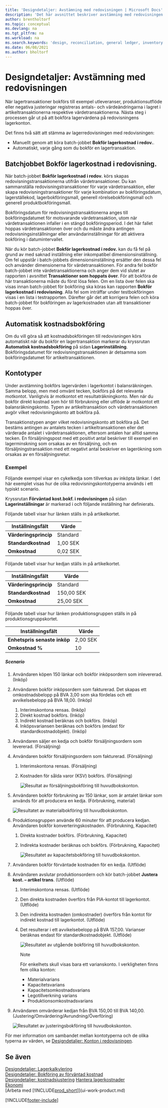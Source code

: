 ```yaml
---
title: 'Designdetaljer: Avstämning med redovisningen | Microsoft Docs'
description: 'Det här avsnittet beskriver avstämning med redovisningen när du bokför lagertransaktioner, till exempel försäljningsutleveranser, produktionsutflöde eller negativa justeringar.'
author: brentholtorf
ms.topic: conceptual
ms.devlang: na
ms.tgt_pltfrm: na
ms.workload: na
ms.search.keywords: 'design, reconciliation, general ledger, inventory'
ms.date: 06/08/2021
ms.author: bholtorf
---
```

# Designdetaljer: Avstämning med redovisningen
När lagertransaktioner bokförs till exempel utleveranser, produktionsutflöde eller negativa justeringar registreras antals- och värdeändringarna i lagret i artikeltransaktionerna respektive värdetransaktionerna. Nästa steg i processen går ut på att bokföra lagervärdena på redovisningens lagerkonton.  

Det finns två sätt att stämma av lagerredovisningen med redovisningen:  

* Manuellt genom att köra batch-jobbet **Bokför lagerkostnad i redov.**.  
* Automatiskt, varje gång som du bokför en lagertransaktion.  

## Batchjobbet Bokför lagerkostnad i redovisning.  
När batch-jobbet **Bokför lagerkostnad i redov.** körs skapas redovisningstransaktionerna utifrån värdetransaktioner. Du kan sammanställa redovisningstransaktioner för varje värdetransaktion, eller skapa redovisningstransaktioner för varje kombination av bokföringsdatum, lagerställekod, lagerbokföringsmall, generell rörelsebokföringsmall och generell produktbokföringsmall.  

Bokföringsdatum för redovisningstransaktionerna anges till bokföringsdatumet för motsvarande värdetransaktion, utom när värdetransaktionen infaller i en stängd bokföringsperiod. I det här fallet hoppas värdetransaktionen över och du måste ändra antingen redovisningsinställningar eller användarinställningar för att aktivera bokföring i datumintervallet.  

När du kör batch-jobbet **Bokför lagerkostnad i redov.** kan du få fel på grund av med saknad inställning eller inkompatibel dimensionsinställning. Om fel uppstår i batch-jobbets dimensionsinställning ersätter den dessa fel och använder dimensionerna för värdetransaktionen. För andra fel bokför batch-jobbet inte värdetransaktionerna och anger dem vid slutet av rapporten i avsnittet **Transaktioner som hoppats över**. För att bokföra de här transaktionerna måste du först lösa felen. Om en lista över felen ska visas innan batch-jobbet för bokföring ska köras kan rapporten **Bokför lagerkostnad i redovisning**. Alla fel som inträffar under testbokföringen visas i en lista i testrapporten. Därefter går det att korrigera felen och köra batch-jobbet för bokföringen av lagerkostnaden utan att transaktioner hoppas över.  

## Automatisk kostnadsbokföring  
Om du vill göra så att kostnadsbokföringen till redovisningen körs automatiskt när du bokför en lagertransaktion markerar du kryssrutan **Automatisk kostnadsbokföring** på sidan **Lagerinställning**. Bokföringsdatumet för redovisningstransaktionen är detsamma som bokföringsdatumet för artikeltransaktionen.  

## Kontotyper  
Under avstämning bokförs lagervärden i lagerkontot i balansräkningen. Samma belopp, men med omvänt tecken, bokförs på det relevanta motkontot. Vanligtvis är motkontot ett resultaträkningkonto. Men när du bokför direkt kostnad som hör till förbrukning eller utflöde är motkontot ett balansräkningskonto. Typen av artikeltransaktion och värdetransaktionen avgör vilket redovisningskonto att bokföra på.  

Transaktionstypen anger vilket redovisningskonto att bokföra på. Det bestäms antingen av antalets tecken i artikeltransaktionen eller det värderade antalet i värdetransaktionen, eftersom antalen har alltid samma tecken. En försäljningspost med ett positivt antal beskriver till exempel en lagerminskning som orsakas av en försäljning, och en försäljningstransaktion med ett negativt antal beskriver en lagerökning som orsakas av en försäljningsretur.  

### Exempel  
Följande exempel visar en cykelkedja som tillverkas av inköpta länkar. I det här exemplet visas hur de olika redovisningskontotyperna används i ett typiskt scenario.  

Kryssrutan **Förväntad kost.bokf. i redovisningen** på sidan **Lagerinställningar** är markerad i och följande inställning har definierats.  

Följande tabell visar hur länken ställs in på artikelkortet.  

|Inställningsfält|Värde|  
|-----------------|-----------|  
|**Värderingsprincip**|Standard|  
|**Standardkostnad**|1,00 SEK|  
|**Omkostnad**|0,02 SEK|  

Följande tabell visar hur kedjan ställs in på artikelkortet.  

|Inställningsfält|Värde|  
|-----------------|-----------|  
|**Värderingsprincip**|Standard|  
|**Standardkostnad**|150,00 SEK|  
|**Omkostnad**|25,00 SEK|  

Följande tabell visar hur länken produktionsgruppen ställs in på produktionsgruppskortet.  

|Inställningsfält|Värde|  
|-----------------|-----------|  
|**Enhetspris senaste inköp**|2,00 SEK|  
|**Omkostnad %**|10|  

##### Scenario  
1. Användaren köpen 150 länkar och bokför inköpsordern som inlevererad. (Inköp)  
2. Användaren bokför inköpsordern som fakturerad. Det skapas ett omkostnadsbelopp på BVA 3,00 som ska fördelas och ett avvikelsebelopp på BVA 18,00. (Inköp)  

    1. Interimskontona rensas. (Inköp)  
    2. Direkt kostnad bokförs. (Inköp)  
    3. Indirekt kostnad beräknas och bokförs. (Inköp)  
    4. Inköpsvariansen beräknas och bokförs (endast för standardkostnadobjekt). (Inköp)  
3. Användaren säljer en kedja och bokför försäljningsordern som levererad. (Försäljning)  
4. Användaren bokför försäljningsordern som fakturerad. (Försäljning)  

    1. Interimskontona rensas. (Försäljning)  
    2. Kostnaden för sålda varor (KSV) bokförs. (Försäljning)  

        ![Resultat av försäljningsbokföring till huvudbokskonton.](media/design_details_inventory_costing_3_gl_posting_sales.png "Resultat av försäljningsbokföring till huvudbokskonton")  
5. Användaren bokför förbrukning av 150 länkar, som är antalet länkar som används för att producera en kedja. (Förbrukning, material)  

    ![Resultatet av materialbokföring till huvudbokskonton.](media/design_details_inventory_costing_3_gl_posting_material.png "Resultatet av materialbokföring till huvudbokskonton")  
6. Produktionsgruppen använde 60 minuter för att producera kedjan. Användaren bokför konverteringskostnaden. (Förbrukning, Kapacitet)  

    1. Direkta kostnader bokförs. (Förbrukning, Kapacitet)  
    2. Indirekta kostnader beräknas och bokförs. (Förbrukning, Kapacitet)  

        ![Resultatet av kapacitetsbokföring till huvudbokskonton.](media/design_details_inventory_costing_3_gl_posting_capacity.png "Resultatet av kapacitetsbokföring till huvudbokskonton")  
7. Användaren bokför förväntade kostnaden för en kedja. (Utflöde)  
8. Användaren avslutar produktionsordern och kör batch-jobbet **Justera kost. – artikel trans**. (Utflöde)  

    1. Interimskontona rensas. (Utflöde)  
    2. Den direkta kostnaden överförs från PIA-kontot till lagerkontot. (Utflöde)  
    3. Den indirekta kostnaden (omkostnader) överförs från kontot för indirekt kostnad till lagerkontot. (Utflöde)  
    4. Det resulterar i ett avvikelsebelopp på BVA 157,00. Varianser beräknas endast för standardkostnadobjekt. (Utflöde)  

        ![Resultatet av utgående bokföring till huvudbokskonton.](media/design_details_inventory_costing_3_gl_posting_output.png "Resultatet av utgående bokföring till huvudbokskonton")  

        > [!NOTE]  
        >  För enkelhets skull visas bara ett varianskonto. I verkligheten finns fem olika konton:  
        >   
        >  * Materialvarians  
        >  * Kapacitetsvarians  
        >  * Kapacitetsomkostnadsvarians  
        >  * Legotillverkning varians  
        >  * Produktionsomkostnadsvarians  

9. Användaren omvärderar kedjan från BVA 150,00 till BVA 140,00. (Justering/Omvärdering/Avrundning/Överföring)  

    ![Resultatet av justeringsbokföring till huvudbokskonton.](media/design_details_inventory_costing_3_gl_posting_adjustment.png "Resultatet av justeringsbokföring till huvudbokskonton")  

För mer information om sambandet mellan kontotyperna och de olika typerna av värden, se [Designdetaljer: Konton i redovisningen](design-details-accounts-in-the-general-ledger.md).  

## Se även  
[Designdetaljer: Lagerkalkylering](design-details-inventory-costing.md)   
[Designdetaljer: Bokföring av förväntad kostnad](design-details-expected-cost-posting.md)   
[Designdetaljer: kostnadsjustering](design-details-cost-adjustment.md)
[Hantera lagerkostnader](finance-manage-inventory-costs.md)  
[Ekonomi](finance.md)  
[Arbeta med [!INCLUDE[prod_short](includes/prod_short.md)]](ui-work-product.md)


[!INCLUDE[footer-include](includes/footer-banner.md)]